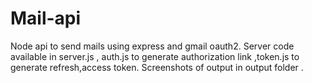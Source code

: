 # Mail-api
Node api to send mails using express and gmail oauth2. 
Server code available in server.js , auth.js to generate authorization link ,token.js to generate refresh,access token.
Screenshots of output in output folder .
